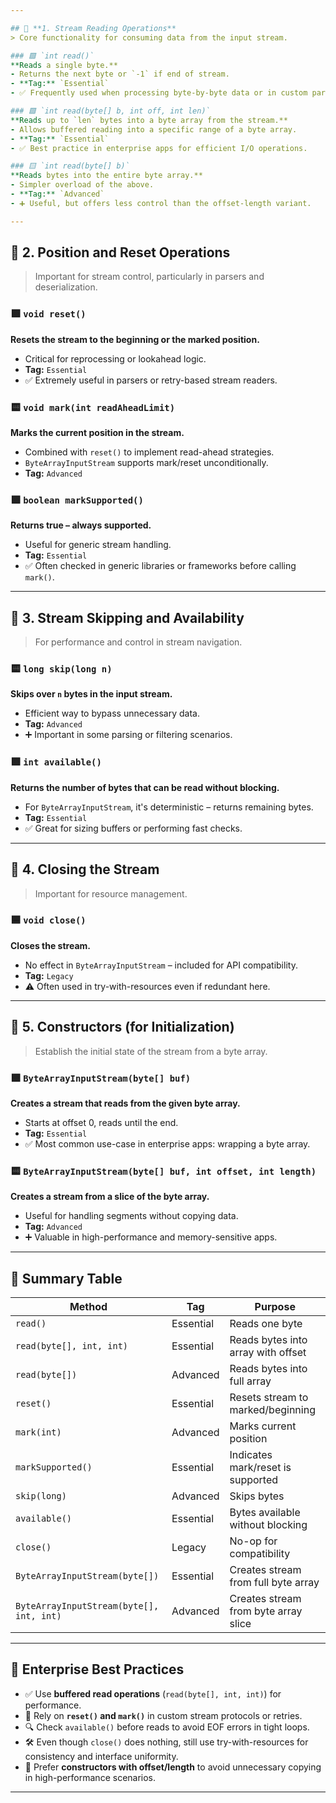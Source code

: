 ```yaml
---

## 🔹 **1. Stream Reading Operations**
> Core functionality for consuming data from the input stream.

### 🟩 `int read()`
**Reads a single byte.**
- Returns the next byte or `-1` if end of stream.
- **Tag:** `Essential`
- ✅ Frequently used when processing byte-by-byte data or in custom parsing logic.

### 🟩 `int read(byte[] b, int off, int len)`
**Reads up to `len` bytes into a byte array from the stream.**
- Allows buffered reading into a specific range of a byte array.
- **Tag:** `Essential`
- ✅ Best practice in enterprise apps for efficient I/O operations.

### 🟨 `int read(byte[] b)`
**Reads bytes into the entire byte array.**
- Simpler overload of the above.
- **Tag:** `Advanced`
- ➕ Useful, but offers less control than the offset-length variant.

---
```


## 🔹 **2. Position and Reset Operations**
> Important for stream control, particularly in parsers and deserialization.

### 🟩 `void reset()`
**Resets the stream to the beginning or the marked position.**
- Critical for reprocessing or lookahead logic.
- **Tag:** `Essential`
- ✅ Extremely useful in parsers or retry-based stream readers.

### 🟨 `void mark(int readAheadLimit)`
**Marks the current position in the stream.**
- Combined with `reset()` to implement read-ahead strategies.
- `ByteArrayInputStream` supports mark/reset unconditionally.
- **Tag:** `Advanced`

### 🟩 `boolean markSupported()`
**Returns true – always supported.**
- Useful for generic stream handling.
- **Tag:** `Essential`
- ✅ Often checked in generic libraries or frameworks before calling `mark()`.

---

## 🔹 **3. Stream Skipping and Availability**
> For performance and control in stream navigation.

### 🟨 `long skip(long n)`
**Skips over `n` bytes in the input stream.**
- Efficient way to bypass unnecessary data.
- **Tag:** `Advanced`
- ➕ Important in some parsing or filtering scenarios.

### 🟩 `int available()`
**Returns the number of bytes that can be read without blocking.**
- For `ByteArrayInputStream`, it's deterministic – returns remaining bytes.
- **Tag:** `Essential`
- ✅ Great for sizing buffers or performing fast checks.

---

## 🔹 **4. Closing the Stream**
> Important for resource management.

### 🟦 `void close()`
**Closes the stream.**
- No effect in `ByteArrayInputStream` – included for API compatibility.
- **Tag:** `Legacy`
- ⚠️ Often used in try-with-resources even if redundant here.

---

## 🔹 **5. Constructors (for Initialization)**
> Establish the initial state of the stream from a byte array.

### 🟩 `ByteArrayInputStream(byte[] buf)`
**Creates a stream that reads from the given byte array.**
- Starts at offset 0, reads until the end.
- **Tag:** `Essential`
- ✅ Most common use-case in enterprise apps: wrapping a byte array.

### 🟨 `ByteArrayInputStream(byte[] buf, int offset, int length)`
**Creates a stream from a slice of the byte array.**
- Useful for handling segments without copying data.
- **Tag:** `Advanced`
- ➕ Valuable in high-performance and memory-sensitive apps.

---

## 🔹 Summary Table

| Method                                       | Tag          | Purpose                                                       |
|---------------------------------------------|--------------|---------------------------------------------------------------|
| `read()`                                     | Essential    | Reads one byte                                                |
| `read(byte[], int, int)`                    | Essential    | Reads bytes into array with offset                            |
| `read(byte[])`                               | Advanced     | Reads bytes into full array                                   |
| `reset()`                                    | Essential    | Resets stream to marked/beginning                             |
| `mark(int)`                                  | Advanced     | Marks current position                                        |
| `markSupported()`                            | Essential    | Indicates mark/reset is supported                             |
| `skip(long)`                                 | Advanced     | Skips bytes                                                   |
| `available()`                                | Essential    | Bytes available without blocking                              |
| `close()`                                    | Legacy       | No-op for compatibility                                       |
| `ByteArrayInputStream(byte[])`              | Essential    | Creates stream from full byte array                           |
| `ByteArrayInputStream(byte[], int, int)`    | Advanced     | Creates stream from byte array slice                          |

---

## 🏢 **Enterprise Best Practices**

- ✅ Use **buffered read operations** (`read(byte[], int, int)`) for performance.
- 🔄 Rely on **`reset()` and `mark()`** in custom stream protocols or retries.
- 🔍 Check `available()` before reads to avoid EOF errors in tight loops.
- 🛠️ Even though `close()` does nothing, still use try-with-resources for consistency and interface uniformity.
- 🧪 Prefer **constructors with offset/length** to avoid unnecessary copying in high-performance scenarios.

---

